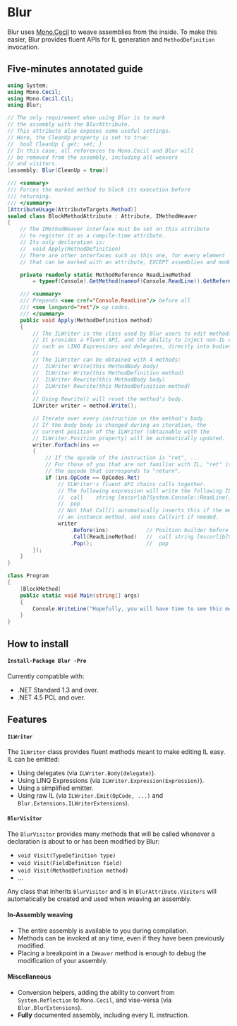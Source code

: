# Blur
Blur uses [Mono.Cecil](https://github.com/jbevain/cecil) to weave assemblies from the inside.
To make this easier, Blur provides fluent APIs for IL generation and `MethodDefinition` invocation.

## Five-minutes annotated guide
```csharp
using System;
using Mono.Cecil;
using Mono.Cecil.Cil;
using Blur;

// The only requirement when using Blur is to mark
// the assembly with the BlurAttribute.
// This attribute also exposes some useful settings.
// Here, the CleanUp property is set to true:
//  bool CleanUp { get; set; }
// In this case, all references to Mono.Cecil and Blur will
// be removed from the assembly, including all weavers
// and visitors.
[assembly: Blur(CleanUp = true)]

/// <summary>
/// Forces the marked method to block its execution before
/// returning.
/// </summary>
[AttributeUsage(AttributeTargets.Method)]
sealed class BlockMethodAttribute : Attribute, IMethodWeaver
{
    // The IMethodWeaver interface must be set on this attribute
    // to register it as a compile-time attribute.
    // Its only declaration is:
    //  void Apply(MethodDefinition)
    // There are other interfaces such as this one, for every element
    // that can be marked with an attribute, EXCEPT assemblies and modules.

    private readonly static MethodReference ReadLineMethod
        = typeof(Console).GetMethod(nameof(Console.ReadLine)).GetReference();

    /// <summary>
    /// Prepends <see cref="Console.ReadLine"/> before all
    /// <see langword="ret"/> op codes.
    /// </summary>
    public void Apply(MethodDefinition method)
    {
        // The ILWriter is the class used by Blur users to edit methods.
        // It provides a Fluent API, and the ability to inject non-IL code,
        // such as LINQ Expressions and delegates, directly into bodies.
        //
        // The ILWriter can be obtained with 4 methods:
        //  ILWriter Write(this MethodBody body)
        //  ILWriter Write(this MethodDefinition method)
        //  ILWriter Rewrite(this MethodBody body)
        //  ILWriter Rewrite(this MethodDefinition method)
        //
        // Using Rewrite() will reset the method's body.
        ILWriter writer = method.Write();

        // Iterate over every instruction in the method's body.
        // If the body body is changed during an iteration, the
        // current position of the ILWriter (obtainable with the
        // ILWriter.Position property) will be automatically updated.
        writer.ForEach(ins =>
        {
            // If the opcode of the instruction is "ret", ...
            // For those of you that are not familiar with IL, "ret" is
            // the opcode that corresponds to "return".
            if (ins.OpCode == OpCodes.Ret)
                // ILWriter's fluent API chains calls together.
                // The following expression will write the following IL code:
                //  call    string [mscorlib]System.Console::ReadLine()
                //  pop
                // Not that Call() automatically inserts this if the method is
                // an instance method, and uses Callvirt if needed.
                writer
                    .Before(ins)            // Position builder before the given instruction
                    .Call(ReadLineMethod)   //  call string [mscorlib]System.Console::ReadLine()
                    .Pop();                 //  pop
        });
    }
}

class Program
{
    [BlockMethod]
    public static void Main(string[] args)
    {
        Console.WriteLine("Hopefully, you will have time to see this message...");
    }
}
```

## How to install
#### `Install-Package Blur -Pre`
Currently compatible with:
- .NET Standard 1.3 and over.
- .NET 4.5 PCL and over.

## Features
#### `ILWriter`
The `ILWriter` class provides fluent methods meant to make editing
IL easy. IL can be emitted:
- Using delegates (via `ILWriter.Body(delegate)`).
- Using LINQ Expressions (via `ILWriter.Expression(Expression)`).
- Using a simplified emitter.
- Using raw IL (via `ILWriter.Emit(OpCode, ...)` and `Blur.Extensions.ILWriterExtensions`).

#### `BlurVisitor`
The `BlurVisitor` provides many methods that will be called whenever
a declaration is about to or has been modified by Blur:
- `void Visit(TypeDefinition type)`
- `void Visit(FieldDefinition field)`
- `void Visit(MethodDefinition method)`
- ...

Any class that inherits `BlurVisitor` and is in `BlurAttribute.Visitors` will automatically be created and used when weaving an assembly.

#### In-Assembly weaving
- The entire assembly is available to you during compilation.
- Methods can be invoked at any time, even if they have been previously modified.
- Placing a breakpoint in a `IWeaver` method is enough to debug the modification of your assembly.

#### Miscellaneous
- Conversion helpers, adding the ability to convert from `System.Reflection` to `Mono.Cecil`, and vise-versa (via `Blur.BlurExtensions`).
- **Fully** documented assembly, including every IL instruction.